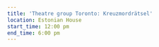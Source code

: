 ```yaml
---
title: 'Theatre group Toronto: Kreuzmordrätsel'
location: Estonian House
start_time: 12:00 pm
end_time: 6:00 pm
---
```


